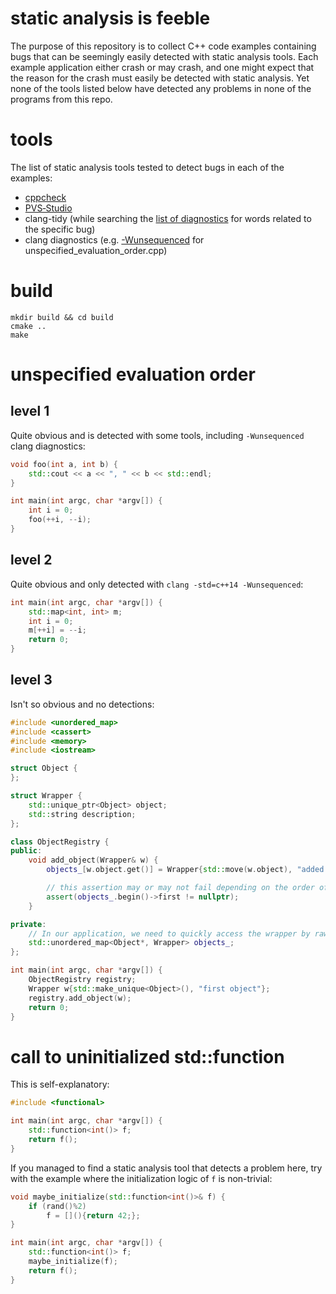 # static analysis is feeble
The purpose of this repository is to collect C++ code examples containing bugs that can be seemingly easily detected with static analysis tools. Each example application either crash or may crash, and one might expect that the reason for the crash must easily be detected with static analysis. Yet none of the tools listed below have detected any problems in none of the programs from this repo.

# tools
The list of static analysis tools tested to detect bugs in each of the examples:
- [cppcheck](https://cppcheck.sourceforge.io/)
- [PVS‑Studio](https://pvs-studio.com/)
- clang-tidy (while searching the [list of diagnostics](https://clang.llvm.org/extra/clang-tidy/checks/list.html) for words related to the specific bug)
- clang diagnostics (e.g. [-Wunsequenced](https://clang.llvm.org/docs/DiagnosticsReference.html#wunsequenced) for unspecified_evaluation_order.cpp)

# build
```
mkdir build && cd build
cmake ..
make
```

# unspecified evaluation order
## level 1
Quite obvious and is detected with some tools, including `-Wunsequenced` clang diagnostics:
```cpp
void foo(int a, int b) {
    std::cout << a << ", " << b << std::endl;
}

int main(int argc, char *argv[]) {
    int i = 0;
    foo(++i, --i);
}
```

## level 2
Quite obvious and only detected with `clang -std=c++14 -Wunsequenced`:
```cpp
int main(int argc, char *argv[]) {
    std::map<int, int> m;
    int i = 0;
    m[++i] = --i;
    return 0;
}
```

## level 3
Isn't so obvious and no detections:
```cpp
#include <unordered_map>
#include <cassert>
#include <memory>
#include <iostream>

struct Object {
};

struct Wrapper {
    std::unique_ptr<Object> object;
    std::string description;
};

class ObjectRegistry {
public:
    void add_object(Wrapper& w) {
        objects_[w.object.get()] = Wrapper{std::move(w.object), "added from " + w.description};

        // this assertion may or may not fail depending on the order of evaluation in the line above, which is unspecified
        assert(objects_.begin()->first != nullptr);
    }

private:
    // In our application, we need to quickly access the wrapper by raw pointer of its object
    std::unordered_map<Object*, Wrapper> objects_;
};

int main(int argc, char *argv[]) {
    ObjectRegistry registry;
    Wrapper w{std::make_unique<Object>(), "first object"};
    registry.add_object(w);
    return 0;
}
```

# call to uninitialized std::function
This is self-explanatory:
```cpp
#include <functional>

int main(int argc, char *argv[]) {
    std::function<int()> f;
    return f();
}
```

If you managed to find a static analysis tool that detects a problem here, try with the example where the initialization logic of `f` is non-trivial:
```cpp
void maybe_initialize(std::function<int()>& f) {
    if (rand()%2)
        f = [](){return 42;};
}

int main(int argc, char *argv[]) {
    std::function<int()> f;
    maybe_initialize(f);
    return f();
}
```
